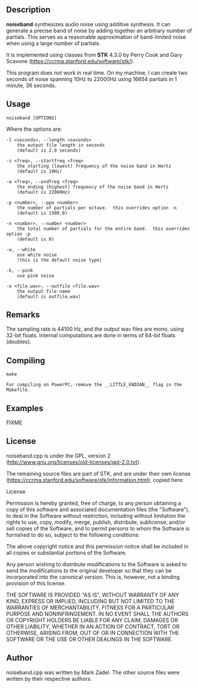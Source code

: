 
## Description

**noiseband** synthesizes audio noise using additive synthesis.  It can
generate a precise band of noise by adding together an arbitrary number of
partials.  This serves as a reasonable approximation of band-limited noise when
using a large number of partials.

It is implemented using classes from **STK** 4.3.0 by Perry Cook and Gary
Scavone (<https://ccrma.stanford.edu/software/stk/>).

This program does *not* work in real time.  On my machine, I can create two
seconds of noise spanning 10Hz to 22000Hz using 16654 partials in 1 minute, 36
seconds.

## Usage

    noiseband [OPTIONS]

Where the options are:

    -l <seconds>, --length <seconds>
        the output file length in seconds
        (default is 2.0 seconds)

    -s <freq>, --startfreq <freq>
        the starting (lowest) frequency of the noise band in Hertz
        (default is 10Hz)

    -e <freq>, --endfreq <freq>
        the ending (highest) frequency of the noise band in Hertz
        (default is 22000Hz)

    -p <number>, --ppo <number>
        the number of partials per octave.  this overrides option -n
        (default is 1500.0)

    -n <number>, --number <number>
        the total number of partials for the entire band.  this overrides option -p
        (default is 0)

    -w, --white
        use white noise
        (this is the default noise type)

    -k, --pink
        use pink noise

    -o <file.wav>, --outfile <file.wav>
        the output file name
        (default is outfile.wav)


## Remarks

The sampling rate is 44100 Hz, and the output wav files are mono, using 32-bit
floats.  Internal computations are done in terms of 64-bit floats (doubles).

## Compiling

    make

    For compiling on PowerPC, remove the __LITTLE_ENDIAN__ flag in the Makefile.

## Examples

FIXME


## License

noiseband.cpp is under the GPL, version 2
(<http://www.gnu.org/licenses/old-licenses/gpl-2.0.txt>).

The remaining source files are part of STK, and are under their own license
(<https://ccrma.stanford.edu/software/stk/information.html>), copied here:

License

Permission is hereby granted, free of charge, to any person obtaining a copy of
this software and associated documentation files (the "Software"), to deal in
the Software without restriction, including without limitation the rights to
use, copy, modify, merge, publish, distribute, sublicense, and/or sell copies
of the Software, and to permit persons to whom the Software is furnished to do
so, subject to the following conditions:

The above copyright notice and this permission notice shall be included in all
copies or substantial portions of the Software.

Any person wishing to distribute modifications to the Software is asked to send
the modifications to the original developer so that they can be incorporated
into the canonical version. This is, however, not a binding provision of this
license.

THE SOFTWARE IS PROVIDED "AS IS", WITHOUT WARRANTY OF ANY KIND, EXPRESS OR
IMPLIED, INCLUDING BUT NOT LIMITED TO THE WARRANTIES OF MERCHANTABILITY,
FITNESS FOR A PARTICULAR PURPOSE AND NONINFRINGEMENT. IN NO EVENT SHALL THE
AUTHORS OR COPYRIGHT HOLDERS BE LIABLE FOR ANY CLAIM, DAMAGES OR OTHER
LIABILITY, WHETHER IN AN ACTION OF CONTRACT, TORT OR OTHERWISE, ARISING FROM,
OUT OF OR IN CONNECTION WITH THE SOFTWARE OR THE USE OR OTHER DEALINGS IN THE
SOFTWARE.

## Author

noiseband.cpp was written by Mark Zadel.  The other source files were written
by their respective authors.

